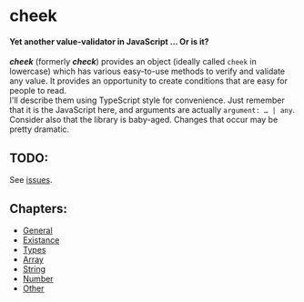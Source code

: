 # cheek
#### Yet another value-validator in JavaScript ... Or is it?

*__cheek__* (formerly *__check__*) provides an object (ideally called `cheek` in lowercase) which has various easy-to-use methods to verify and validate any value. It provides an opportunity to create conditions that are easy for people to read.  
I'll describe them using TypeScript style for convenience. Just remember that it is the JavaScript here, and arguments are actually `argument: … | any`.  
Consider also that the library is baby-aged. Changes that occur may be pretty dramatic.

## TODO:

See [issues](https://github.com/parzh/cheek/issues).

## Chapters:

- [General](readme-chapters/general.md)
- [Existance](readme-chapters/existance.md)
- [Types](readme-chapters/types.md)
- [Array](readme-chapters/array.md)
- [String](readme-chapters/string.md)
- [Number](readme-chapters/number.md)
- [Other](readme-chapters/other.md)
